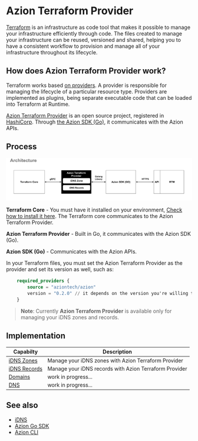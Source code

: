 # Azion Terraform Provider

[Terraform](https://developer.hashicorp.com/terraform/docs) is an infrastructure as code tool that makes it possible to manage your infrastructure efficiently through code. The files created to manage your infrastructure can be reused, versioned and shared, helping you to have a consistent workflow to provision and manage all of your infrastructure throughout its lifecycle.

## How does Azion Terraform Provider work?

Terraform works based [on providers](https://developer.hashicorp.com/terraform/registry/providers). A provider is responsible for managing the lifecycle of a particular resource type. Providers are implemented as plugins, being separate executable code that can be loaded into Terraform at Runtime.

[Azion Terraform Provider](https://github.com/aziontech/terraform-provider-azion) is an open source project, registered in [HashiCorp](https://www.hashicorp.com/). Through [the Azion SDK (Go)](https://github.com/aziontech/azionapi-go-sdk), it communicates with the Azion APIs.


## Process

![azionterraformprovider](./arch.png "workflow")

**Terraform Core** - You must have it installed on your environment, [Check how to install it here](https://developer.hashicorp.com/terraform/downloads). The Terraform core communicates to the Azion Terraform Provider.

**Azion Terraform Provider** - Built in Go, it communicates with the Azion SDK (Go).

**Azion SDK (Go)** - Communicates with the Azion APIs.



In your Terraform files, you must set the Azion Terraform Provider as the provider and set its version as well, such as: 

```terraform
    required_providers {
        source = "aziontech/azion"
        version = "0.2.0" // it depends on the version you're willing to use.
    }
```

>**Note**: Currently **Azion Terraform Provider** is available only for managing your iDNS zones and records.

## Implementation

| Capabilty | Description   |
|---|---|
|  [iDNS Zones](https://github.com/gabriel-azion/terraform/blob/main/guide-zone.md) | Manage your iDNS zones with Azion Terraform Provider  |
|  [iDNS Records]() | Manage your iDNS records with Azion Terraform Provider  |
|  [Domains]() | work in progress...  |
|  [DNS ]() | work in progress...  |

## See also

- [iDNS]()
- [Azion Go SDK]()
- [Azion CLI]()
